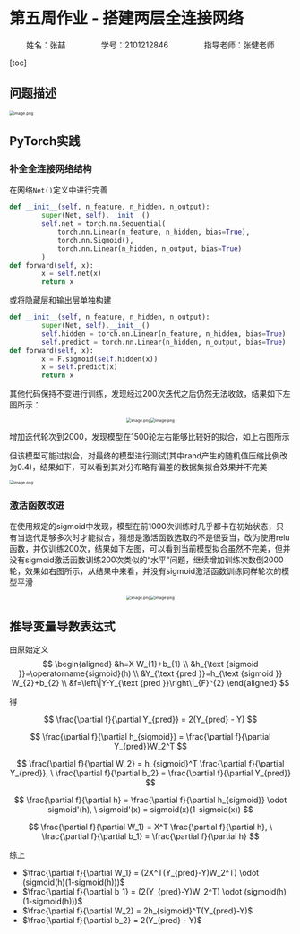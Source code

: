 # 第五周作业 - 搭建两层全连接网络

<center>姓名：张喆	&emsp;&emsp;&emsp;&emsp;	学号：2101212846	&emsp;&emsp;&emsp;&emsp;	指导老师：张健老师</center>

[toc]

## 问题描述

<img src="https://upload-images.jianshu.io/upload_images/12014150-61678887c8186205.png?imageMogr2/auto-orient/strip%7CimageView2/2/w/1240" alt="image.png" style="zoom:50%;" />

## PyTorch实践

### 补全全连接网络结构

在网络`Net()`定义中进行完善

```python
def __init__(self, n_feature, n_hidden, n_output):
        super(Net, self).__init__()
        self.net = torch.nn.Sequential(
            torch.nn.Linear(n_feature, n_hidden, bias=True),
            torch.nn.Sigmoid(),
            torch.nn.Linear(n_hidden, n_output, bias=True)
        )
def forward(self, x):
        x = self.net(x)
        return x
```

或将隐藏层和输出层单独构建

```python
def __init__(self, n_feature, n_hidden, n_output):
        super(Net, self).__init__()
        self.hidden = torch.nn.Linear(n_feature, n_hidden, bias=True)
        self.predict = torch.nn.Linear(n_hidden, n_output, bias=True)
def forward(self, x):
        x = F.sigmoid(self.hidden(x))
        x = self.predict(x)
        return x
```

其他代码保持不变进行训练，发现经过200次迭代之后仍然无法收敛，结果如下左图所示：

<div align="center"><img src="https://upload-images.jianshu.io/upload_images/12014150-c38896fc4088d09d.png?imageMogr2/auto-orient/strip%7CimageView2/2/w/1240" alt="image.png" style="zoom:50%;" /><img src="https://upload-images.jianshu.io/upload_images/12014150-8d22dd02663ad394.png?imageMogr2/auto-orient/strip%7CimageView2/2/w/1240" alt="image.png" style="zoom:50%;" /></div>

增加迭代轮次到2000，发现模型在1500轮左右能够比较好的拟合，如上右图所示

但该模型可能过拟合，对最终的模型进行测试(其中rand产生的随机值压缩比例改为0.4)，结果如下，可以看到其对分布略有偏差的数据集拟合效果并不完美

<img src="https://upload-images.jianshu.io/upload_images/12014150-d70115093eb4b976.png?imageMogr2/auto-orient/strip%7CimageView2/2/w/1240" alt="image.png" style="zoom:50%;" />

### 激活函数改进

在使用规定的sigmoid中发现，模型在前1000次训练时几乎都卡在初始状态，只有当迭代足够多次时才能拟合，猜想是激活函数选取的不是很妥当，改为使用relu函数，并仅训练200次，结果如下左图，可以看到当前模型拟合虽然不完美，但并没有sigmoid激活函数训练200次类似的“水平”问题，继续增加训练次数倒2000轮，效果如右图所示，从结果中来看，并没有sigmoid激活函数训练同样轮次的模型平滑

<div align="center"><img src="https://upload-images.jianshu.io/upload_images/12014150-98b7ce225b023882.png?imageMogr2/auto-orient/strip%7CimageView2/2/w/1240" alt="image.png" style="zoom:50%;" /><img src="https://upload-images.jianshu.io/upload_images/12014150-8f9eeb2c89e12a47.png?imageMogr2/auto-orient/strip%7CimageView2/2/w/1240" alt="image.png" style="zoom:50%;" /></div>

## 推导变量导数表达式

由原始定义
$$
\begin{aligned}
&h=X W_{1}+b_{1} \\
&h_{\text {sigmoid }}=\operatorname{sigmoid}(h) \\
&Y_{\text {pred }}=h_{\text {sigmoid }} W_{2}+b_{2} \\
&f=\left\|Y-Y_{\text {pred }}\right\|_{F}^{2}
\end{aligned}
$$

得

$$
\frac{\partial f}{\partial Y_{pred}} = 2(Y_{pred} - Y)
$$

$$
\frac{\partial f}{\partial h_{sigmoid}} = \frac{\partial f}{\partial Y_{pred}}W_2^T
$$

$$
\frac{\partial f}{\partial W_2} = h_{sigmoid}^T \frac{\partial f}{\partial Y_{pred}}, \ \frac{\partial f}{\partial b_2} = \frac{\partial f}{\partial Y_{pred}}
$$

$$
\frac{\partial f}{\partial h} = \frac{\partial f}{\partial h_{sigmoid}} \odot sigmoid'(h), \ sigmoid'(x) = sigmoid(x)(1-sigmoid(x))
$$

$$
\frac{\partial f}{\partial W_1} = X^T \frac{\partial f}{\partial h}, \ \frac{\partial f}{\partial b_1} = \frac{\partial f}{\partial h}
$$

综上

- $\frac{\partial f}{\partial W_1} = (2X^T(Y_{pred}-Y)W_2^T) \odot (sigmoid(h)(1-sigmoid(h)))$
- $\frac{\partial f}{\partial b_1} = (2(Y_{pred}-Y)W_2^T) \odot (sigmoid(h)(1-sigmoid(h)))$
- $\frac{\partial f}{\partial W_2} = 2h_{sigmoid}^T(Y_{pred}-Y)$
- $\frac{\partial f}{\partial b_2} = 2(Y_{pred} - Y)$

